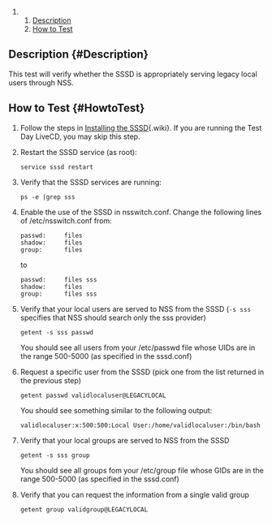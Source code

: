 <div class="wiki-toc">

1.  1.  [Description](#Description)
    2.  [How to Test](#HowtoTest)

</div>

Description {#Description}
-----------

This test will verify whether the SSSD is appropriately serving legacy
local users through NSS.

How to Test {#HowtoTest}
-----------

1.  Follow the steps in [Installing the
    SSSD](https://docs.pagure.org/sssd-test2/Fedora_11_Test_Day/Installation.html){.wiki}.
    If you are running the Test Day LiveCD, you may skip this step.
2.  Restart the SSSD service (as root):

    ``` {.wiki}
    service sssd restart
    ```

3.  Verify that the SSSD services are running:

    ``` {.wiki}
    ps -e |grep sss
    ```

4.  Enable the use of the SSSD in nsswitch.conf. Change the following
    lines of /etc/nsswitch.conf from:

    ``` {.wiki}
    passwd:     files
    shadow:     files
    group:      files
    ```

    to

    ``` {.wiki}
    passwd:     files sss
    shadow:     files
    group:      files sss
    ```

5.  Verify that your local users are served to NSS from the SSSD
    (`-s sss` specifies that NSS should search only the sss provider)

    ``` {.wiki}
    getent -s sss passwd
    ```

    You should see all users from your /etc/passwd file whose UIDs are
    in the range 500-5000 (as specified in the sssd.conf)

6.  Request a specific user from the SSSD (pick one from the list
    returned in the previous step)

    ``` {.wiki}
    getent passwd validlocaluser@LEGACYLOCAL
    ```

    You should see something similar to the following output:

    ``` {.wiki}
    validlocaluser:x:500:500:Local User:/home/validlocaluser:/bin/bash
    ```

7.  Verify that your local groups are served to NSS from the SSSD

    ``` {.wiki}
    getent -s sss group
    ```

    You should see all groups fom your /etc/group file whose GIDs are in
    the range 500-5000 (as specified in the sssd.conf)

8.  Verify that you can request the information from a single valid
    group

    ``` {.wiki}
    getent group validgroup@LEGACYLOCAL
    ```


